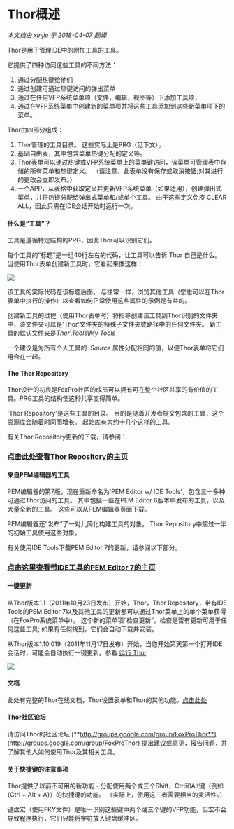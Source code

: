 ﻿Thor概述
===
_本文档由 xinjie 于 2018-04-07 翻译_

Thor是用于管理IDE中的附加工具的工具。

它提供了四种访问这些工具的不同方法：

1.  通过分配热键给他们
2.  通过创建可通过热键访问的弹出菜单
3.  通过在任何VFP系统菜单项（文件，编辑，视图等）下添加工具项，
4.  通过在VFP系统菜单中创建新的菜单项并将这些工具添加到这些新菜单项下的菜单。

Thor由四部分组成：

1.  Thor管理的工具目录。 这些实际上是PRG（见下文）。
2.  基础自由表，其中包含菜单热键分配的定义等。
3.  Thor表单可以通过热键或VFP系统菜单上的菜单键访问，该菜单可管理表中存储的所有菜单和热键定义。 （请注意，此表单没有保存或取消按钮;对其进行的更改会立即发布。）
4.  一个APP，从表格中获取定义并更新VFP系统菜单（如果适用），创建弹出式菜单，并将热键分配给弹出式菜单和/或单个工具。 由于这些定义免疫 CLEAR ALL，因此只需在IDE会话开始时运行一次。

#### **什么是“工具”？**

工具是遵循特定结构的PRG，因此Thor可以识别它们。

每个工具的“标题”是一组40行左右的代码，让工具可以告诉 Thor 自己是什么。 当使用Thor表单创建新工具时，它看起来像这样：

![](Images/Thor_Overview_SampleToolHeader.png)

该工具的实际代码在该标题后面。 与往常一样，浏览其他工具（您也可以在Thor表单中执行的操作）以查看如何正常使用这些属性的示例是有益的。

创建新工具的过程（使用Thor表单时）将指导创建该工具到Thor识别的文件夹中，该文件夹可以是'Thor'文件夹的特殊子文件夹或路径中的任何文件夹。 新工具的默认文件夹是*Thor\Tools\My Tools*

一个建议是为所有个人工具的 *.Source* 属性分配相同的值，以便Thor表单将它们组合在一起。

#### **The Thor Repository**

Thor设计的初衷是FoxPro社区的成员可以拥有可在整个社区共享的有价值的工具。PRG工具的结构使这种共享变得简单。

'Thor Repository'是这些工具的目录。 目的是随着开发者提交包含的工具，这个资源库会随着时间而增长。 起始库有大约十几个这样的工具。 

有关Thor Repository更新的下载，请参阅：

### [点击此处查看Thor Repository的主页](Thor_repository.md)

#### **来自PEM编辑器的工具**

PEM编辑器的第7版，现在重新命名为'PEM Editor w/ IDE Tools'，包含三十多种可通过Thor访问的工具。 其中包括一些在PEM Editor 6版本中发布的工具，以及大量全新的工具。 这些可以从PEM编辑器页面下载。

PEM编辑器还“发布”了一对儿简化构建工具的对象。 Thor Repository中超过一半的初始工具使用这些对象。 

有关使用IDE Tools下载PEM Editor 7的更新，请参阅以下部分。

### [点击这里查看带IDE工具的PEM Editor 7的主页](https://github.com/VFPX/PEMEditor) 


#### **一键更新**   
从Thor版本1.1（2011年10月23日发布）开始，Thor，Thor Repository，带有IDE Tools的PEM Editor 7以及其他工具的更新都可以通过Thor菜单上的单个菜单获得（在FoxPro系统菜单中）。 这个新的菜单项“检查更新”，检查是否有更新可用于任何这些工具; 如果有任何找到，它们会自动下载并安装。

从Thor版本1.10.019（2011年11月17日发布）开始，当您开始第天第一个打开IDE会话时，可能会自动执行一键更新。参看 [运行 Thor](Thor_running.md).

![](Images/Thor_Overview_image_2.png)

#### **文档**

此处有完整的Thor在线文档，Thor设置表单和Thor的其他功能。[点击此处](Thor_help.md)

#### **Thor社区论坛**

请访问Thor的社区论坛 [**http://groups.google.com/group/FoxProThor**](http://groups.google.com/group/FoxProThor) 提出建议或意见，报告问题，并了解其他人如何使用Thor及其相关工具。

#### **关于快捷键的注意事项**
Thor提供了以前不可用的新功能 - 分配使用两个或三个Shift，Ctrl和Alt键（例如{Ctrl + Alt + A}）的快捷键的功能。 （实际上，使用这三者需要相当的灵活性。） 

键盘宏（使用FKY文件）是唯一识别这些键中两个或三个键的VFP功能，但宏不会导致程序执行，它们只能将字符放入键盘缓冲区。
